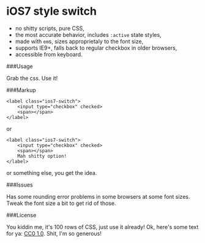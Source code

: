 iOS7 style switch
===========

- no shitty scripts, pure CSS,
- the most accurate behavior, includes `:active` state styles,
- made with `em`s, sizes approprietaly to the font size,
- supports IE9+, falls back to regular checkbox in older browsers,
- accessible from keyboard.

###Usage

Grab the css. Use it!

###Markup

    <label class="ios7-switch">
        <input type="checkbox" checked>
        <span></span>
    </label>

or

    <label class="ios7-switch">
        <input type="checkbox" checked>
        <span></span>
        Mah shitty option!
    </label>

or something else, you get the idea.

###Issues

Has some rounding error problems in some browsers at some font sizes. Tweak the font size a bit to get rid of those.

###License

You kiddin me, it's 100 rows of CSS, just use it already! Ok, here's some text for ya: [CC0 1.0](http://creativecommons.org/publicdomain/zero/1.0/). Shit, I'm so generous!
